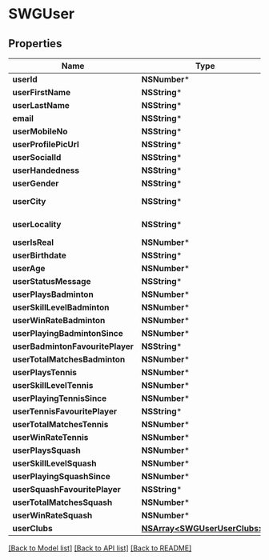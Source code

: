# SWGUser

## Properties
Name | Type | Description | Notes
------------ | ------------- | ------------- | -------------
**userId** | **NSNumber*** |  | [optional] 
**userFirstName** | **NSString*** |  | [optional] 
**userLastName** | **NSString*** |  | [optional] 
**email** | **NSString*** |  | [optional] 
**userMobileNo** | **NSString*** |  | [optional] 
**userProfilePicUrl** | **NSString*** |  | [optional] 
**userSocialId** | **NSString*** |  | [optional] 
**userHandedness** | **NSString*** |  | [optional] 
**userGender** | **NSString*** |  | [optional] 
**userCity** | **NSString*** | example - Mumbai | [optional] 
**userLocality** | **NSString*** | example - Borivali | [optional] 
**userIsReal** | **NSNumber*** |  | [optional] 
**userBirthdate** | **NSString*** | DD/MM//YYYY | [optional] 
**userAge** | **NSNumber*** |  | [optional] 
**userStatusMessage** | **NSString*** |  | [optional] 
**userPlaysBadminton** | **NSNumber*** |  | [optional] 
**userSkillLevelBadminton** | **NSNumber*** |  | [optional] 
**userWinRateBadminton** | **NSNumber*** |  | [optional] 
**userPlayingBadmintonSince** | **NSNumber*** |  | [optional] 
**userBadmintonFavouritePlayer** | **NSString*** |  | [optional] 
**userTotalMatchesBadminton** | **NSNumber*** |  | [optional] 
**userPlaysTennis** | **NSNumber*** |  | [optional] 
**userSkillLevelTennis** | **NSNumber*** |  | [optional] 
**userPlayingTennisSince** | **NSNumber*** |  | [optional] 
**userTennisFavouritePlayer** | **NSString*** |  | [optional] 
**userTotalMatchesTennis** | **NSNumber*** |  | [optional] 
**userWinRateTennis** | **NSNumber*** |  | [optional] 
**userPlaysSquash** | **NSNumber*** |  | [optional] 
**userSkillLevelSquash** | **NSNumber*** |  | [optional] 
**userPlayingSquashSince** | **NSNumber*** |  | [optional] 
**userSquashFavouritePlayer** | **NSString*** |  | [optional] 
**userTotalMatchesSquash** | **NSNumber*** |  | [optional] 
**userWinRateSquash** | **NSNumber*** |  | [optional] 
**userClubs** | [**NSArray&lt;SWGUserUserClubs&gt;***](SWGUserUserClubs.md) |  | [optional] 

[[Back to Model list]](../README.md#documentation-for-models) [[Back to API list]](../README.md#documentation-for-api-endpoints) [[Back to README]](../README.md)


